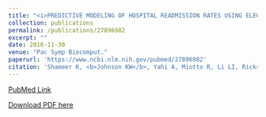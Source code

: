 ```yaml
---
title: "<i>PREDICTIVE MODELING OF HOSPITAL READMISSION RATES USING ELECTRONIC MEDICAL RECORD-WIDE MACHINE LEARNING: A CASE-STUDY USING MOUNT SINAI HEART FAILURE COHORT</i>"
collection: publications
permalink: /publications/27896982
excerpt: "" 
date: 2016-11-30
venue: "Pac Symp Biocomput."
paperurl: 'https://www.ncbi.nlm.nih.gov/pubmed/27896982'
citation: 'Shameer K, <b>Johnson KW</b>, Yahi A, Miotto R, Li LI, Ricks D, Jebakaran J, Kovatch P, Sengupta PP, Gelijns S, Moskovitz A, Darrow B, David DL, Kasarskis A, Tatonetti NP, Pinney S, Dudley JT. Pac Symp Biocomput. 2017;22:276-287. doi: 10.1142/9789813207813_0027. PubMed ID: 27896982'
---
```


[PubMed Link](https://www.ncbi.nlm.nih.gov/pubmed/27896982)

[Download PDF here](https://kippjohnson.com/files/27896982.pdf)

